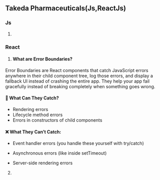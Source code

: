 ## Takeda Pharmaceuticals(Js,ReactJs)

### Js
1. 



### React
1. #### What are Error Boundaries?
Error Boundaries are React components that catch JavaScript errors anywhere in their child component tree, log those errors, and display a fallback UI instead of crashing the entire app.
They help your app fail gracefully instead of breaking completely when something goes wrong.

#### 🧠 What Can They Catch?
* Rendering errors
* Lifecycle method errors
* Errors in constructors of child components

#### ❌ What They Can’t Catch:
* Event handler errors (you handle these yourself with try/catch)

* Asynchronous errors (like inside setTimeout)

* Server-side rendering errors

2. 